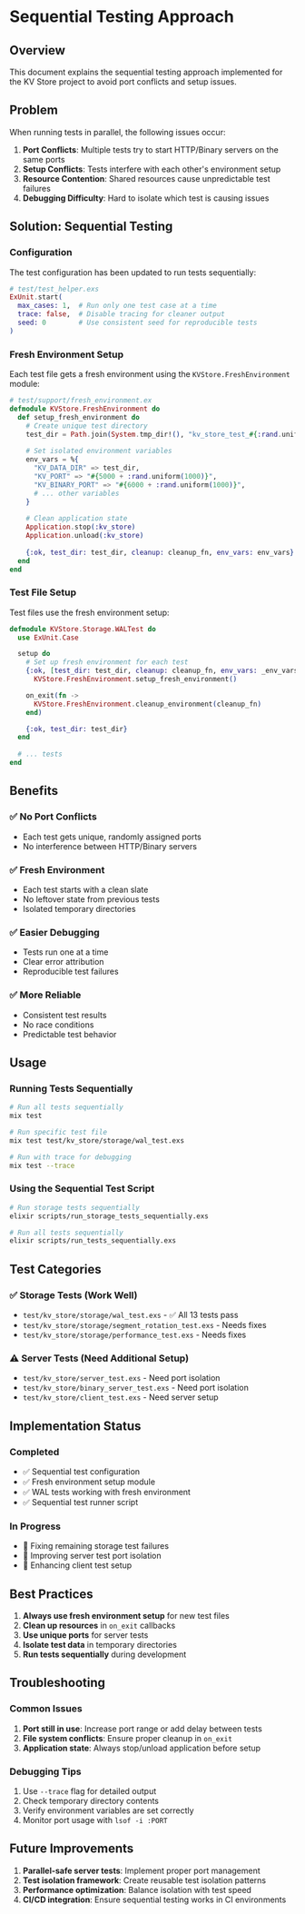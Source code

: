 # Sequential Testing Approach

## Overview

This document explains the sequential testing approach implemented for the KV Store project to avoid port conflicts and setup issues.

## Problem

When running tests in parallel, the following issues occur:

1. **Port Conflicts**: Multiple tests try to start HTTP/Binary servers on the same ports
2. **Setup Conflicts**: Tests interfere with each other's environment setup
3. **Resource Contention**: Shared resources cause unpredictable test failures
4. **Debugging Difficulty**: Hard to isolate which test is causing issues

## Solution: Sequential Testing

### Configuration

The test configuration has been updated to run tests sequentially:

```elixir
# test/test_helper.exs
ExUnit.start(
  max_cases: 1,  # Run only one test case at a time
  trace: false,  # Disable tracing for cleaner output
  seed: 0        # Use consistent seed for reproducible tests
)
```

### Fresh Environment Setup

Each test file gets a fresh environment using the `KVStore.FreshEnvironment` module:

```elixir
# test/support/fresh_environment.ex
defmodule KVStore.FreshEnvironment do
  def setup_fresh_environment do
    # Create unique test directory
    test_dir = Path.join(System.tmp_dir!(), "kv_store_test_#{:rand.uniform(1_000_000)}")
    
    # Set isolated environment variables
    env_vars = %{
      "KV_DATA_DIR" => test_dir,
      "KV_PORT" => "#{5000 + :rand.uniform(1000)}",
      "KV_BINARY_PORT" => "#{6000 + :rand.uniform(1000)}",
      # ... other variables
    }
    
    # Clean application state
    Application.stop(:kv_store)
    Application.unload(:kv_store)
    
    {:ok, test_dir: test_dir, cleanup: cleanup_fn, env_vars: env_vars}
  end
end
```

### Test File Setup

Test files use the fresh environment setup:

```elixir
defmodule KVStore.Storage.WALTest do
  use ExUnit.Case

  setup do
    # Set up fresh environment for each test
    {:ok, [test_dir: test_dir, cleanup: cleanup_fn, env_vars: _env_vars]} = 
      KVStore.FreshEnvironment.setup_fresh_environment()

    on_exit(fn ->
      KVStore.FreshEnvironment.cleanup_environment(cleanup_fn)
    end)

    {:ok, test_dir: test_dir}
  end
  
  # ... tests
end
```

## Benefits

### ✅ No Port Conflicts
- Each test gets unique, randomly assigned ports
- No interference between HTTP/Binary servers

### ✅ Fresh Environment
- Each test starts with a clean slate
- No leftover state from previous tests
- Isolated temporary directories

### ✅ Easier Debugging
- Tests run one at a time
- Clear error attribution
- Reproducible test failures

### ✅ More Reliable
- Consistent test results
- No race conditions
- Predictable test behavior

## Usage

### Running Tests Sequentially

```bash
# Run all tests sequentially
mix test

# Run specific test file
mix test test/kv_store/storage/wal_test.exs

# Run with trace for debugging
mix test --trace
```

### Using the Sequential Test Script

```bash
# Run storage tests sequentially
elixir scripts/run_storage_tests_sequentially.exs

# Run all tests sequentially
elixir scripts/run_tests_sequentially.exs
```

## Test Categories

### ✅ Storage Tests (Work Well)
- `test/kv_store/storage/wal_test.exs` - ✅ All 13 tests pass
- `test/kv_store/storage/segment_rotation_test.exs` - Needs fixes
- `test/kv_store/storage/performance_test.exs` - Needs fixes

### ⚠️ Server Tests (Need Additional Setup)
- `test/kv_store/server_test.exs` - Need port isolation
- `test/kv_store/binary_server_test.exs` - Need port isolation
- `test/kv_store/client_test.exs` - Need server setup

## Implementation Status

### Completed
- ✅ Sequential test configuration
- ✅ Fresh environment setup module
- ✅ WAL tests working with fresh environment
- ✅ Sequential test runner script

### In Progress
- 🔄 Fixing remaining storage test failures
- 🔄 Improving server test port isolation
- 🔄 Enhancing client test setup

## Best Practices

1. **Always use fresh environment setup** for new test files
2. **Clean up resources** in `on_exit` callbacks
3. **Use unique ports** for server tests
4. **Isolate test data** in temporary directories
5. **Run tests sequentially** during development

## Troubleshooting

### Common Issues

1. **Port still in use**: Increase port range or add delay between tests
2. **File system conflicts**: Ensure proper cleanup in `on_exit`
3. **Application state**: Always stop/unload application before setup

### Debugging Tips

1. Use `--trace` flag for detailed output
2. Check temporary directory contents
3. Verify environment variables are set correctly
4. Monitor port usage with `lsof -i :PORT`

## Future Improvements

1. **Parallel-safe server tests**: Implement proper port management
2. **Test isolation framework**: Create reusable test isolation patterns
3. **Performance optimization**: Balance isolation with test speed
4. **CI/CD integration**: Ensure sequential testing works in CI environments
